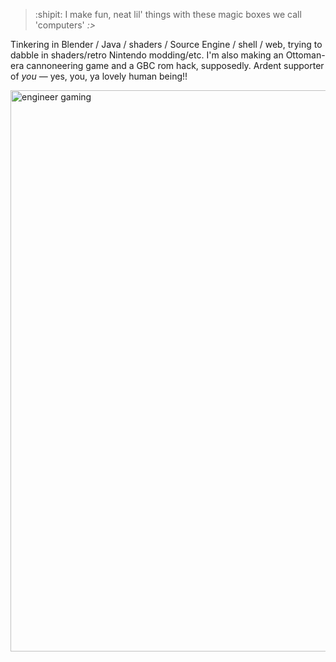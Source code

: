> :shipit: I make fun, neat lil' things with these magic boxes we call 'computers' _:>_

Tinkering in Blender / Java / shaders / Source Engine / shell / web, trying to dabble in shaders/retro Nintendo modding/etc. I'm also making an Ottoman-era cannoneering game and a GBC rom hack, supposedly. Ardent supporter of _you_ — yes, you, ya lovely human being!!
<p align:"center">
<img width="898" alt="engineer gaming" src="https://github.com/PocketRice/pocketrice/assets/79682953/3a448f09-89e0-490a-9afc-3807ce21804f">
</p>

